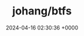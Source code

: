 ---
title: "johang/btfs"
link: "https://github.com/johang/btfs"
date: "2024-04-16 02:30:36 +0000"
description: "A bittorrent filesystem based on FUSE."
category: "github"
---